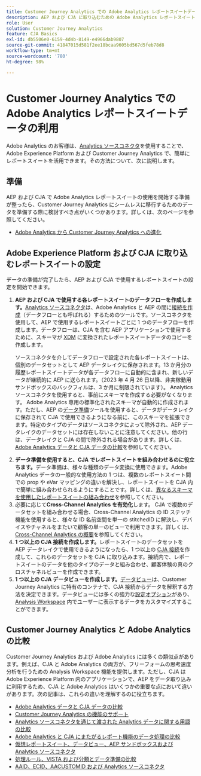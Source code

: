 ```yaml
---
title: Customer Journey Analytics での Adobe Analytics レポートスイートデータの利用
description: AEP および CJA に取り込むための Adobe Analytics レポートスイートの設定方法
role: User
solution: Customer Journey Analytics
feature: CJA Basics
exl-id: db5506e0-6159-4d4b-8149-e4966dab9807
source-git-commit: 41847015d581f2ee18bcaa9605bd567d5feb78d8
workflow-type: tm+mt
source-wordcount: '780'
ht-degree: 98%

---
```


# Customer Journey Analytics での Adobe Analytics レポートスイートデータの利用

Adobe Analytics のお客様は、[Analytics ソースコネクタ](https://experienceleague.adobe.com/docs/experience-platform/sources/connectors/adobe-applications/analytics.html?lang=ja)を使用することで、Adobe Experience Platform および Customer Journey Analytics で、簡単にレポートスイートを活用できます。その方法について、次に説明します。

## 準備

AEP および CJA で Adobe Analytics レポートスイートの使用を開始する準備が整ったら、Customer Journey Analytics にシームレスに移行するためのデータを準備する際に検討すべき点がいくつかあります。詳しくは、次のページを参照してください。

* [Adobe Analytics から Customer Journey Analytics への進化](/help/getting-started/aa-to-cja.md)

## Adobe Experience Platform および CJA に取り込むレポートスイートの設定

データの準備が完了したら、AEP および CJA で使用するレポートスイートの設定を開始できます。

1. **AEP および CJA で使用する各レポートスイートのデータフローを作成します。**[Analytics ソースコネクタ](https://experienceleague.adobe.com/docs/experience-platform/sources/connectors/adobe-applications/analytics.html?lang=ja)は、Adobe Analytics と AEP の間に[接続を作成](/help/connections/create-connection.md)（データフローとも呼ばれる）するためのツールです。ソースコネクタを使用して、AEP で使用するレポートスイートごとに 1 つのデータフローを作成します。データフローは、CJA を含む AEP アプリケーションで使用するために、スキーマが [XDM](https://experienceleague.adobe.com/docs/platform-learn/tutorials/schemas/schemas-and-experience-data-model.html?lang=ja) に変換されたレポートスイートデータのコピーを作成します。<p>ソースコネクタを介してデータフローで設定された各レポートスイートは、個別のデータセットとして AEP データレイクに保存されます。13 か月分の履歴レポートスイートデータが各データフローに自動的に含まれ、新しいデータが継続的に AEP に送られます。（2023 年 4 月 26 日以降、非実稼動用サンドボックスのバックフィルは、3 か月に制限されています）。 Analytics ソースコネクタを使用すると、事前にスキーマを作成する必要がなくなります。 Adobe Analytics 専用の標準化されたスキーマが自動的に作成されます。ただし、AEP の[データ準備](https://experienceleague.adobe.com/docs/experience-platform/data-prep/home.html?lang=ja)ツールを使用すると、データがデータレイクに保存されて CJA で使用できるようになる前に、このスキーマを拡張できます。特定のタイプのデータはソースコネクタによって除外され、AEP データレイクのデータセットには存在しないことに注意してください。他の行は、データレイクと CJA の間で除外される場合があります。詳しくは、[Adobe Analytics データと CJA データの比較](/help/troubleshooting/compare.md)を参照してください。
1. **データ準備を使用すると、CJA でレポートスイートを組み合わせるのに役立ちます。**&#x200B;データ準備は、様々な種類のデータ変換に使用できます。Adobe Analytics データの一般的な使用方法の 1 つは、複数のレポートスイート間での prop や eVar マッピングの違いを解決し、レポートスイートを CJA 内で簡単に組み合わせられるようにすることです。詳しくは、[異なるスキーマを使用したレポートスイートの組み合わせ](/help/use-cases/aa-data/combine-report-suites.md)を参照してください。
1. 必要に応じて&#x200B;**Cross-Channel Analytics を有効化**&#x200B;します。 CJA で複数のデータセットを組み合わせる場合、Cross-Channel Analytics の ID ステッチ機能を使用すると、様々な ID 名前空間を単一の stitchedID に解決し、デバイスやチャネルをまたいで顧客の単一のビューで利用できます。詳しくは、[Cross-Channel Analytics の概要](/help/cca/overview.md)を参照してください。
1. **1 つ以上の CJA 接続を作成します。**&#x200B;レポートスイートのデータセットを AEP データレイクで使用できるようになったら、1 つ以上の [CJA 接続](/help/connections/overview.md)を作成して、これらのデータセットを CJA に取り込みます。接続内で、レポートスイートのデータを他のタイプのデータと組み合わせ、顧客体験の真のクロスチャネルビューを作成できます。
1. **1 つ以上の CJA データビューを作成します。**[データビュー](/help/data-views/data-views.md)は、Customer Journey Analytics に特有のコンテナで、CJA 接続からデータを解釈する方法を決定できます。データビューには多くの強力な[設定オプション](/help/data-views/create-dataview.md)があり、[Analysis Workspace](/help/analysis-workspace/home.md) 内でユーザーに表示するデータをカスタマイズすることができます。

## Customer Journey Analytics と Adobe Analytics の比較

Customer Journey Analytics および Adobe Analytics には多くの類似点があります。例えば、CJA と Adobe Analytics の両方が、フリーフォームの思考速度分析を行うための Analysis Workspace 機能を提供します。ただし、CJA は Adobe Experience Platform 内のアプリケーションで、AEP をデータ取り込みに利用するため、CJA と Adobe Analytics はいくつかの重要な点において違いがあります。次の記事は、これらの違いを理解するのに役立ちます。

* [Adobe Analytics データと CJA データの比較](/help/troubleshooting/compare.md)
* [Customer Journey Analytics の機能のサポート](/help/getting-started/aa-vs-cja/cja-aa.md)
* [Analytics ソースコネクタを通じて渡された Analytics データに関する用語の比較](/help/getting-started/aa-vs-cja/terminology.md)
* [Adobe Analytics と CJA にまたがるレポート機能のデータ処理の比較](/help/getting-started/aa-vs-cja/data-processing-comparisons.md)
* [仮想レポートスイート、データビュー、AEP サンドボックスおよび Analytics ソースコネクタ](/help/getting-started/aa-vs-cja/vrs-dataview-sandbox-adc.md)
* [処理ルール、VISTA および分類とデータ準備の比較](/help/getting-started/aa-vs-cja/pr-vista-dataprep.md)
* [AAID、ECID、AACUSTOMID および Analytics ソースコネクタ](/help/getting-started/aa-vs-cja/aaid-ecid-adc.md)
